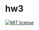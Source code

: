 # hw3

[![MIT license](https://img.shields.io/badge/license-MIT-blue.svg)](https://github.com/AnverK/fp-homework/blob/master/hw3/LICENSE)
